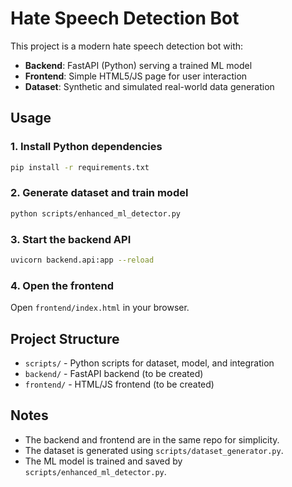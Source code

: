 # Hate Speech Detection Bot

This project is a modern hate speech detection bot with:
- **Backend**: FastAPI (Python) serving a trained ML model
- **Frontend**: Simple HTML5/JS page for user interaction
- **Dataset**: Synthetic and simulated real-world data generation

## Usage

### 1. Install Python dependencies
```sh
pip install -r requirements.txt
```

### 2. Generate dataset and train model
```sh
python scripts/enhanced_ml_detector.py
```

### 3. Start the backend API
```sh
uvicorn backend.api:app --reload
```

### 4. Open the frontend
Open `frontend/index.html` in your browser.

## Project Structure
- `scripts/` - Python scripts for dataset, model, and integration
- `backend/` - FastAPI backend (to be created)
- `frontend/` - HTML/JS frontend (to be created)

## Notes
- The backend and frontend are in the same repo for simplicity.
- The dataset is generated using `scripts/dataset_generator.py`.
- The ML model is trained and saved by `scripts/enhanced_ml_detector.py`.
